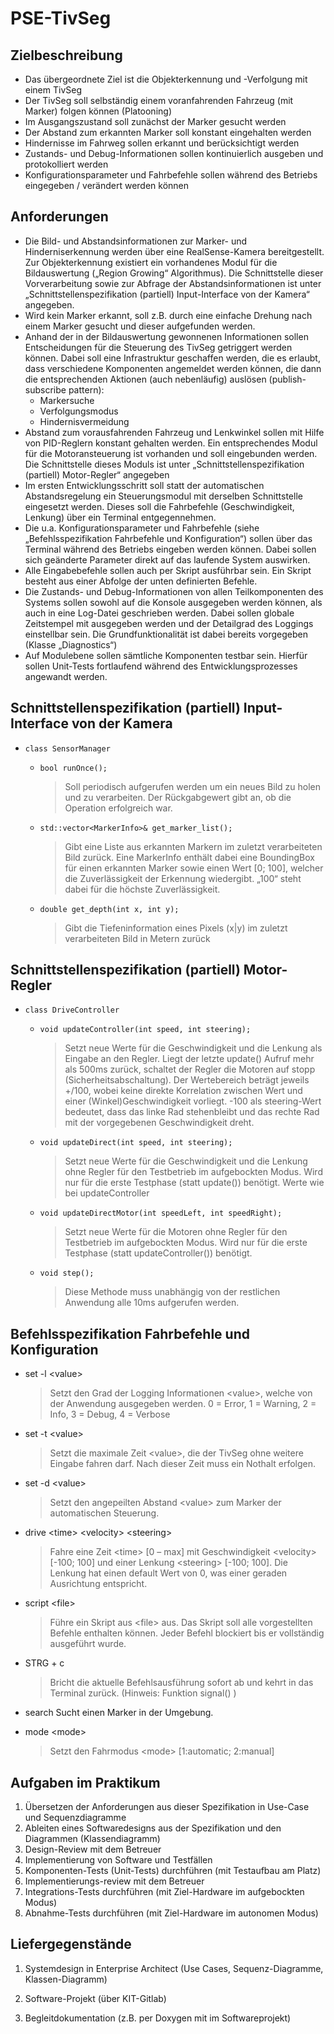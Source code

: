 # PSE-TivSeg

## Zielbeschreibung

- Das übergeordnete Ziel ist die Objekterkennung und -Verfolgung mit einem TivSeg
- Der TivSeg soll selbständig einem voranfahrenden Fahrzeug (mit Marker) folgen können (Platooning)
- Im Ausgangszustand soll zunächst der Marker gesucht werden
- Der Abstand zum erkannten Marker soll konstant eingehalten werden
- Hindernisse im Fahrweg sollen erkannt und berücksichtigt werden
- Zustands- und Debug-Informationen sollen kontinuierlich ausgeben und protokolliert werden
- Konfigurationsparameter und Fahrbefehle sollen während des Betriebs eingegeben / verändert werden können

## Anforderungen

- Die Bild- und Abstandsinformationen zur Marker- und Hinderniserkennung werden über eine RealSense-Kamera bereitgestellt. Zur Objekterkennung existiert ein vorhandenes Modul für die Bildauswertung („Region Growing“ Algorithmus). Die Schnittstelle dieser Vorverarbeitung sowie zur Abfrage der Abstandsinformationen ist unter „Schnittstellenspezifikation (partiell) Input-Interface von der Kamera“ angegeben.
- Wird kein Marker erkannt, soll z.B. durch eine einfache Drehung nach einem Marker gesucht und dieser aufgefunden werden.
- Anhand der in der Bildauswertung gewonnenen Informationen sollen Entscheidungen für die Steuerung des TivSeg getriggert werden können. Dabei soll eine Infrastruktur geschaffen werden, die es erlaubt, dass verschiedene Komponenten angemeldet werden können, die dann die entsprechenden Aktionen (auch nebenläufig) auslösen (publish-subscribe pattern):
  - Markersuche
  - Verfolgungsmodus
  - Hindernisvermeidung
- Abstand zum vorausfahrenden Fahrzeug und Lenkwinkel sollen mit Hilfe von PID-Reglern konstant gehalten werden. Ein entsprechendes Modul für die Motoransteuerung ist vorhanden und soll eingebunden werden. Die Schnittstelle dieses Moduls ist unter „Schnittstellenspezifikation (partiell) Motor-Regler“ angegeben
- Im ersten Entwicklungsschritt soll statt der automatischen Abstandsregelung ein Steuerungsmodul mit derselben Schnittstelle eingesetzt werden. Dieses soll die Fahrbefehle (Geschwindigkeit, Lenkung) über ein Terminal entgegennehmen.
- Die u.a. Konfigurationsparameter und Fahrbefehle (siehe „Befehlsspezifikation Fahrbefehle und Konfiguration“) sollen über das Terminal während des Betriebs eingeben werden können. Dabei sollen sich geänderte Parameter direkt auf das laufende System auswirken.
- Alle Eingabebefehle sollen auch per Skript ausführbar sein. Ein Skript besteht aus einer Abfolge der unten definierten Befehle.
- Die Zustands- und Debug-Informationen von allen Teilkomponenten des Systems sollen sowohl auf die Konsole ausgegeben werden können, als auch in eine Log-Datei geschrieben werden. Dabei sollen globale Zeitstempel mit ausgegeben werden und der Detailgrad des Loggings einstellbar sein. Die Grundfunktionalität ist dabei bereits vorgegeben (Klasse „Diagnostics“)
- Auf Modulebene sollen sämtliche Komponenten testbar sein. Hierfür sollen Unit-Tests fortlaufend während des Entwicklungsprozesses angewandt werden.

## Schnittstellenspezifikation (partiell) Input-Interface von der Kamera

- `class SensorManager `

  - `bool runOnce();`

    > Soll periodisch aufgerufen werden um ein neues Bild zu holen und zu verarbeiten. Der Rückgabgewert gibt an, ob die Operation erfolgreich war.

  - `std::vector<MarkerInfo>& get_marker_list();`

    > Gibt eine Liste aus erkannten Markern im zuletzt verarbeiteten Bild zurück. Eine MarkerInfo enthält dabei eine BoundingBox für einen erkannten Marker sowie einen Wert [0; 100], welcher die Zuverlässigkeit der Erkennung wiedergibt. „100“ steht dabei für die höchste Zuverlässigkeit.

  - `double get_depth(int x, int y);`

    > Gibt die Tiefeninformation eines Pixels (x|y) im zuletzt verarbeiteten Bild in Metern zurück

## Schnittstellenspezifikation (partiell) Motor-Regler 

- `class DriveController`

  - `void updateController(int speed, int steering);`

    > Setzt neue Werte für die Geschwindigkeit und die Lenkung als Eingabe an den Regler. Liegt der letzte update() Aufruf mehr als 500ms zurück, schaltet der Regler die Motoren auf stopp (Sicherheitsabschaltung). Der Wertebereich beträgt jeweils +/100, wobei keine direkte Korrelation zwischen Wert und einer (Winkel)Geschwindigkeit vorliegt. -100 als steering-Wert bedeutet, dass das linke Rad stehenbleibt und das rechte Rad mit der vorgegebenen Geschwindigkeit dreht.

  - `void updateDirect(int speed, int steering);`

    > Setzt neue Werte für die Geschwindigkeit und die Lenkung ohne Regler für den Testbetrieb im aufgebockten Modus. Wird nur für die erste Testphase (statt update()) benötigt. Werte wie bei updateController

  - `void updateDirectMotor(int speedLeft, int speedRight);`

    > Setzt neue Werte für die Motoren ohne Regler für den Testbetrieb im aufgebockten Modus. Wird nur für die erste Testphase (statt updateController()) benötigt.

  - `void step();`

    > Diese Methode muss unabhängig von der restlichen Anwendung alle 10ms aufgerufen werden.

## Befehlsspezifikation Fahrbefehle und Konfiguration

- set -l \<value>

  > Setzt den Grad der Logging Informationen \<value>, welche von der Anwendung ausgegeben werden. 0 = Error, 1 = Warning, 2 = Info, 3 = Debug, 4 = Verbose

- set -t \<value>

  > Setzt die maximale Zeit \<value>, die der TivSeg ohne weitere Eingabe fahren darf. Nach dieser Zeit muss ein Nothalt erfolgen.

- set -d \<value> 

  > Setzt den angepeilten Abstand \<value> zum Marker der automatischen Steuerung. 

- drive \<time> \<velocity> \<steering>

  > Fahre eine Zeit \<time> [0 – max] mit Geschwindigkeit \<velocity> [-100; 100] und einer Lenkung \<steering> [-100; 100]. Die Lenkung hat einen default Wert von 0, was einer geraden Ausrichtung entspricht.

- script \<file>

  > Führe ein Skript aus \<file> aus. Das Skript soll alle vorgestellten Befehle enthalten können. Jeder Befehl blockiert bis er vollständig ausgeführt wurde.

- STRG + c

  > Bricht die aktuelle Befehlsausführung sofort ab und kehrt in das Terminal zurück. (Hinweis: Funktion signal() )

- search Sucht einen Marker in der Umgebung.

- mode \<mode> 

  > Setzt den Fahrmodus \<mode> [1:automatic; 2:manual]

## Aufgaben im Praktikum

1. Übersetzen der Anforderungen aus dieser Spezifikation in Use-Case und Sequenzdiagramme
2. Ableiten eines Softwaredesigns aus der Spezifikation und den Diagrammen (Klassendiagramm)
3. Design-Review mit dem Betreuer
4. Implementierung von Software und Testfällen
5. Komponenten-Tests (Unit-Tests) durchführen (mit Testaufbau am Platz)
6. Implementierungs-review mit dem Betreuer
7. Integrations-Tests durchführen (mit Ziel-Hardware im aufgebockten Modus)
8. Abnahme-Tests durchführen (mit Ziel-Hardware im autonomen Modus)

## Liefergegenstände

1. Systemdesign in Enterprise Architect (Use Cases, Sequenz-Diagramme, Klassen-Diagramm)

2. Software-Projekt (über KIT-Gitlab)
3. Begleitdokumentation (z.B. per Doxygen mit im Softwareprojekt)